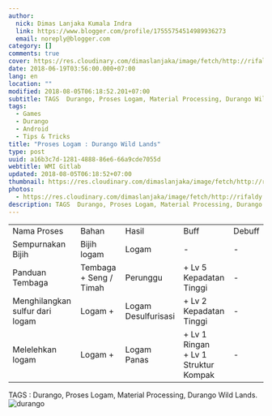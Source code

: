 ```yaml
---
author:
  nick: Dimas Lanjaka Kumala Indra
  link: https://www.blogger.com/profile/17555754514989936273
  email: noreply@blogger.com
category: []
comments: true
cover: https://res.cloudinary.com/dimaslanjaka/image/fetch/http://rifaldy.com/wp-content/uploads/2018/05/durango.png
date: 2018-06-19T03:56:00.000+07:00
lang: en
location: ""
modified: 2018-08-05T06:18:52.201+07:00
subtitle: TAGS  Durango, Proses Logam, Material Processing, Durango Wild Lands.
tags:
  - Games
  - Durango
  - Android
  - Tips & Tricks
title: "Proses Logam : Durango Wild Lands"
type: post
uuid: a16b3c7d-1281-4888-86e6-66a9cde7055d
webtitle: WMI Gitlab
updated: 2018-08-05T06:18:52+07:00
thumbnail: https://res.cloudinary.com/dimaslanjaka/image/fetch/http://rifaldy.com/wp-content/uploads/2018/05/durango.png
photos:
  - https://res.cloudinary.com/dimaslanjaka/image/fetch/http://rifaldy.com/wp-content/uploads/2018/05/durango.png
description: TAGS  Durango, Proses Logam, Material Processing, Durango Wild Lands.
---
```


<table>  <tbody><tr><td>Nama Proses</td><td>Bahan</td><td>Hasil</td><td>Buff</td><td>Debuff</td></tr>    <tr>      <td>Sempurnakan Bijih       </td>      <td>Bijih logam       </td>      <td>Logam       </td>      <td>-       </td>      <td>-       </td>    </tr>    <tr>      <td>Panduan Tembaga       </td>      <td>Tembaga + Seng / Timah       </td>      <td>Perunggu       </td>      <td>+ Lv 5 Kepadatan Tinggi       </td>      <td>-       </td>    </tr>    <tr>      <td>Menghilangkan sulfur dari logam       </td>      <td>Logam +       </td>      <td>Logam Desulfurisasi       </td>      <td>+ Lv 2 Kepadatan Tinggi       </td>      <td>-       </td>    </tr>    <tr>      <td>Melelehkan logam       </td>      <td>Logam +       </td>      <td>Logam Panas       </td>      <td>        + Lv 1 Ringan         <br> + Lv 1 Struktur Kompak       </td><td>-</td>    </tr>  </tbody></table><div>TAGS : Durango, Proses Logam, Material Processing, Durango Wild Lands. </div><img src="https://res.cloudinary.com/dimaslanjaka/image/fetch/http://rifaldy.com/wp-content/uploads/2018/05/durango.png" title="durango" alt="durango"><script>document.querySelectorAll("pre,code");
  pretext.forEach(function (el) {
    el.classList.toggle("notranslate", true);
  });</script><script>document.querySelectorAll("pre,code");
  pretext.forEach(function (el) {
    el.classList.toggle("notranslate", true);
  });</script><script>document.querySelectorAll("pre,code");
  pretext.forEach(function (el) {
    el.classList.toggle("notranslate", true);
  });</script>